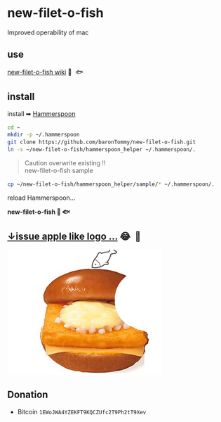 # new-filet-o-fish
Improved operability of mac

## use
[new-filet-o-fish wiki](https://github.com/baronTommy/new-filet-o-fish/wiki/%F0%9F%8D%94-new-filet-o-fish-%F0%9F%90%9F) 🍔  🐟  

## install
install ➡ [Hammerspoon](http://www.hammerspoon.org/)


```sh
cd ~
mkdir -p ~/.hammerspoon
git clone https://github.com/baronTommy/new-filet-o-fish.git
ln -s ~/new-filet-o-fish/hammerspoon_helper ~/.hammerspoon/.
```
> Caution overwrite existing ‼️  
> new-filet-o-fish sample
```sh
cp ~/new-filet-o-fish/hammerspoon_helper/sample/* ~/.hammerspoon/.
```

reload Hammerspoon...

**new-filet-o-fish 🍔 🐟**


## [↓issue apple like logo ...](https://github.com/baronTommy/new-filet-o-fish/issues/32) 😂  🍎  
![new-filet-o-fish](https://github.com/baronTommy/new-filet-o-fish/blob/master/doc/img/readme/4597662%202.png)  

## 

## Donation
- Bitcoin `1EWoJWA4YZEKFT9KQCZUfc2T9Ph2tT9Xev`

